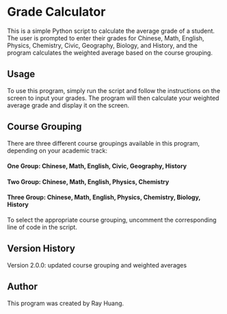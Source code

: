 # Grade Calculator
This is a simple Python script to calculate the average grade of a student. The user is prompted to enter their grades for Chinese, Math, English, Physics, Chemistry, Civic, Geography, Biology, and History, and the program calculates the weighted average based on the course grouping.

## Usage
To use this program, simply run the script and follow the instructions on the screen to input your grades. The program will then calculate your weighted average grade and display it on the screen.

## Course Grouping
There are three different course groupings available in this program, depending on your academic track:

#### One Group: Chinese, Math, English, Civic, Geography, History
#### Two Group: Chinese, Math, English, Physics, Chemistry
#### Three Group: Chinese, Math, English, Physics, Chemistry, Biology, History
To select the appropriate course grouping, uncomment the corresponding line of code in the script.

## Version History
Version 2.0.0: updated course grouping and weighted averages

## Author
This program was created by Ray Huang.

